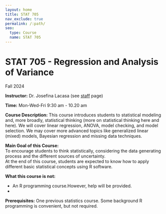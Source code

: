 ```yaml
---
layout: home
title: STAT 705
nav_exclude: true
permalink: /:path/
seo:
  type: Course
  name: STAT 705
---
```


# STAT 705 - Regression and Analysis of Variance  
Fall 2024  

**Instructor:** Dr. Josefina Lacasa (see [staff](staff.md) page)  

**Time:** Mon-Wed-Fri 9:30 am - 10.20 am  

**Course Description:**  This course introduces students to statistical modeling and, more broadly, statistical thinking (more on statistical thinking here and here). 
We will cover linear regression, ANOVA, model checking, and model selection. We may cover more advanced topics like generalized linear (mixed) models, Bayesian regression and missing data techniques.

**Main Goal of this Course:**  
To encourage students to think statistically, considering the data generating process and the different sources of uncertainty.  
At the end of this course, students are expected to know how to apply different basic statistical concepts using R software.  

**What this course is not:**  
- An R programming course.However, help will be provided.
- 

**Prerequisites:** One previous statistics course. Some background R programming is convenient, but not required.   

